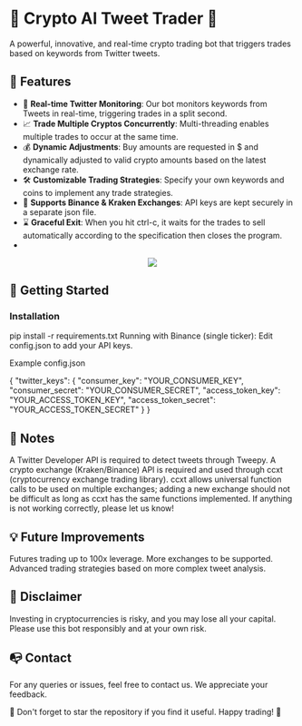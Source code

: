 # 🚀 Crypto AI Tweet Trader 🚀

A powerful, innovative, and real-time crypto trading bot that triggers trades based on keywords from Twitter tweets.

## 🎯 Features

- 📱 **Real-time Twitter Monitoring**: Our bot monitors keywords from Tweets in real-time, triggering trades in a split second.
- 📈 **Trade Multiple Cryptos Concurrently**: Multi-threading enables multiple trades to occur at the same time.
- 💰 **Dynamic Adjustments**: Buy amounts are requested in $ and dynamically adjusted to valid crypto amounts based on the latest exchange rate.
- 🛠️ **Customizable Trading Strategies**: Specify your own keywords and coins to implement any trade strategies.
- 💼 **Supports Binance & Kraken Exchanges**: API keys are kept securely in a separate json file.
- ⌛ **Graceful Exit**: When you hit ctrl-c, it waits for the trades to sell automatically according to the specification then closes the program.
- 
<center><img src="[https://github.com/jaimindp/Twitter_Activated_Crypto_Trading_Bot/blob/main/elon_2.gif)"></center>

## 🚀 Getting Started

### Installation


pip install -r requirements.txt
Running with Binance (single ticker):
Edit config.json to add your API keys.

Example config.json


{
    "twitter_keys": {
        "consumer_key": "YOUR_CONSUMER_KEY",
        "consumer_secret": "YOUR_CONSUMER_SECRET",
        "access_token_key": "YOUR_ACCESS_TOKEN_KEY",
        "access_token_secret": "YOUR_ACCESS_TOKEN_SECRET"
    }
}


## 📝 Notes
A Twitter Developer API is required to detect tweets through Tweepy.
A crypto exchange (Kraken/Binance) API is required and used through ccxt (cryptocurrency exchange trading library).
ccxt allows universal function calls to be used on multiple exchanges; adding a new exchange should not be difficult as long as ccxt has the same functions implemented.
If anything is not working correctly, please let us know!


## 💡 Future Improvements
Futures trading up to 100x leverage.
More exchanges to be supported.
Advanced trading strategies based on more complex tweet analysis.

## 🚩 Disclaimer
Investing in cryptocurrencies is risky, and you may lose all your capital. Please use this bot responsibly and at your own risk.

## 📭 Contact
For any queries or issues, feel free to contact us. We appreciate your feedback.

🌟 Don't forget to star the repository if you find it useful. Happy trading! 🌟
